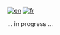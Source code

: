 [![en](https://img.shields.io/badge/lang-en-pink.svg)](https://github.com/nfauconn/inception/blob/master/README.md)
[![fr](https://img.shields.io/badge/lang-fr-purple.svg)](https://github.com/nfauconn/inception/blob/master/README.fr.md)

... in progress ...